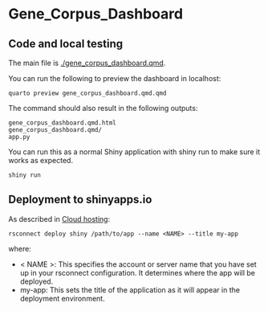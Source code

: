 # Gene_Corpus_Dashboard

## Code and local testing

The main file is [./gene_corpus_dashboard.qmd](./gene_corpus_dashboard.qmd).

You can run the following to preview the dashboard in localhost:
```
quarto preview gene_corpus_dashboard.qmd.qmd
```

The command should also result in the following outputs:

```
gene_corpus_dashboard.qmd.html
gene_corpus_dashboard.qmd/
app.py
```

You can run this as a normal Shiny application with shiny run to make sure it works as expected.
```
shiny run
```

## Deployment to shinyapps.io

As described in [Cloud hosting](https://shiny.posit.co/py/docs/deploy-cloud.html):

```
rsconnect deploy shiny /path/to/app --name <NAME> --title my-app
```

where:
- < NAME >: This specifies the account or server name that you have set up in your rsconnect configuration. It determines where the app will be deployed.
- my-app: This sets the title of the application as it will appear in the deployment environment.
